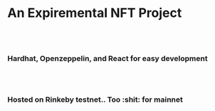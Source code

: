 <h1> An Expiremental NFT Project </h1>
<br><br>
<h3> Hardhat, Openzeppelin, and React for easy development </h3>
<br><br>
<h3> Hosted on Rinkeby testnet.. Too :shit: for mainnet </h3>

